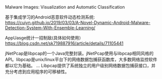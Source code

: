 Malware Images: Visualization and Automatic Classification

基于集成学习的Android恶意软件动态检测系统: https://cuiyn.github.io/2019/03/03/A-Novel-Dynamic-Android-Malware-Detection-System-With-Ensemble-Learning/

AppUasge统计一招制敌(具体如何使用） https://blog.csdn.net/sk719887916/article/details/71105441

jNetPcap是libpcap的一个Java完整封装。jNetPcap使用与libpcap相同风格的API。libpcap是unix/linux平台下的网络数据包捕获函数库，大多数网络监控软件都以它为基础。 ... Libpcap提供了系统独立的用户级别网络数据包捕获接口，并充分考虑到应用程序的可移植性。
